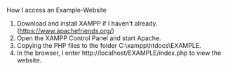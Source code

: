 How I access an Example-Website

1. Download and install XAMPP if I haven't already. (https://www.apachefriends.org/)
2. Open the XAMPP Control Panel and start Apache.
3. Copying the PHP files to the folder C:\xampp\htdocs\EXAMPLE.
4. In the browser, I enter http://localhost/EXAMPLE/index.php to view the website.